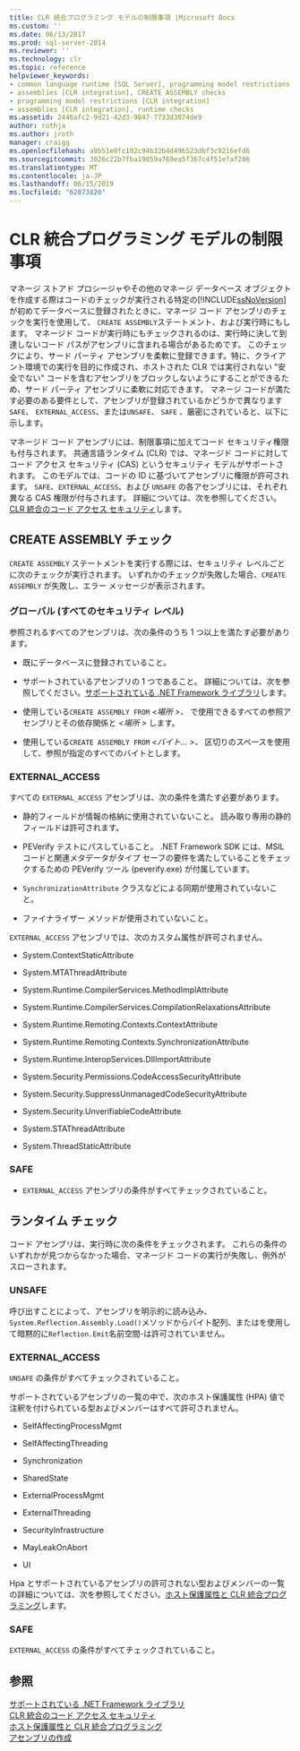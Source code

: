 ```yaml
---
title: CLR 統合プログラミング モデルの制限事項 |Microsoft Docs
ms.custom: ''
ms.date: 06/13/2017
ms.prod: sql-server-2014
ms.reviewer: ''
ms.technology: clr
ms.topic: reference
helpviewer_keywords:
- common language runtime [SQL Server], programming model restrictions
- assemblies [CLR integration], CREATE ASSEMBLY checks
- programming model restrictions [CLR integration]
- assemblies [CLR integration], runtime checks
ms.assetid: 2446afc2-9d21-42d3-9847-7733d3074de9
author: rothja
ms.author: jroth
manager: craigg
ms.openlocfilehash: a9b51e0fc192c94b32b4d496523dbf3c9216efd6
ms.sourcegitcommit: 3026c22b7fba19059a769ea5f367c4f51efaf286
ms.translationtype: MT
ms.contentlocale: ja-JP
ms.lasthandoff: 06/15/2019
ms.locfileid: "62873820"
---
```

# <a name="clr-integration-programming-model-restrictions"></a>CLR 統合プログラミング モデルの制限事項
  マネージ ストアド プロシージャやその他のマネージ データベース オブジェクトを作成する際はコードのチェックが実行される特定の[!INCLUDE[ssNoVersion](../../../includes/ssnoversion-md.md)]が初めてデータベースに登録されたときに、マネージ コード アセンブリのチェックを実行を使用して、 `CREATE ASSEMBLY`ステートメント、および実行時にもします。 マネージド コードが実行時にもチェックされるのは、実行時に決して到達しないコード パスがアセンブリに含まれる場合があるためです。  このチェックにより、サード パーティ アセンブリを柔軟に登録できます。特に、クライアント環境での実行を目的に作成され、ホストされた CLR では実行されない "安全でない" コードを含むアセンブリをブロックしないようにすることができるため、サード パーティ アセンブリに柔軟に対応できます。 マネージ コードが満たす必要のある要件として、アセンブリが登録されているかどうかで異なります`SAFE`、 `EXTERNAL_ACCESS`、または`UNSAFE`、 `SAFE` 、厳密にされていると、以下に示します。  
  
 マネージド コード アセンブリには、制限事項に加えてコード セキュリティ権限も付与されます。 共通言語ランタイム (CLR) では、マネージド コードに対してコード アクセス セキュリティ (CAS) というセキュリティ モデルがサポートされます。 このモデルでは、コードの ID に基づいてアセンブリに権限が許可されます。 `SAFE`、`EXTERNAL_ACCESS`、および `UNSAFE` の各アセンブリには、それぞれ異なる CAS 権限が付与されます。 詳細については、次を参照してください。 [CLR 統合のコード アクセス セキュリティ](../security/clr-integration-code-access-security.md)します。  
  
## <a name="create-assembly-checks"></a>CREATE ASSEMBLY チェック  
 `CREATE ASSEMBLY` ステートメントを実行する際には、セキュリティ レベルごとに次のチェックが実行されます。  いずれかのチェックが失敗した場合、`CREATE ASSEMBLY` が失敗し、エラー メッセージが表示されます。  
  
### <a name="global-any-security-level"></a>グローバル (すべてのセキュリティ レベル)  
 参照されるすべてのアセンブリは、次の条件のうち 1 つ以上を満たす必要があります。  
  
-   既にデータベースに登録されていること。  
  
-   サポートされているアセンブリの 1 つであること。 詳細については、次を参照してください。[サポートされている .NET Framework ライブラリ](supported-net-framework-libraries.md)します。  
  
-   使用している`CREATE ASSEMBLY FROM` *\<場所 >、* で使用できるすべての参照アセンブリとその依存関係と *\<場所 >* します。  
  
-   使用している`CREATE ASSEMBLY FROM` *\<バイト... >、* 区切りのスペースを使用して、参照が指定のすべてのバイトとします。  
  
### <a name="externalaccess"></a>EXTERNAL_ACCESS  
 すべての `EXTERNAL_ACCESS` アセンブリは、次の条件を満たす必要があります。  
  
-   静的フィールドが情報の格納に使用されていないこと。 読み取り専用の静的フィールドは許可されます。  
  
-   PEVerify テストにパスしていること。 .NET Framework SDK には、MSIL コードと関連メタデータがタイプ セーフの要件を満たしていることをチェックするための PEVerify ツール (peverify.exe) が付属しています。  
  
-   `SynchronizationAttribute` クラスなどによる同期が使用されていないこと。  
  
-   ファイナライザー メソッドが使用されていないこと。  
  
 `EXTERNAL_ACCESS` アセンブリでは、次のカスタム属性が許可されません。  
  
-   System.ContextStaticAttribute  
  
-   System.MTAThreadAttribute  
  
-   System.Runtime.CompilerServices.MethodImplAttribute  
  
-   System.Runtime.CompilerServices.CompilationRelaxationsAttribute  
  
-   System.Runtime.Remoting.Contexts.ContextAttribute  
  
-   System.Runtime.Remoting.Contexts.SynchronizationAttribute  
  
-   System.Runtime.InteropServices.DllImportAttribute  
  
-   System.Security.Permissions.CodeAccessSecurityAttribute  
  
-   System.Security.SuppressUnmanagedCodeSecurityAttribute  
  
-   System.Security.UnverifiableCodeAttribute  
  
-   System.STAThreadAttribute  
  
-   System.ThreadStaticAttribute  
  
### <a name="safe"></a>SAFE  
  
-   `EXTERNAL_ACCESS` アセンブリの条件がすべてチェックされていること。  
  
## <a name="runtime-checks"></a>ランタイム チェック  
 コード アセンブリは、実行時に次の条件をチェックされます。 これらの条件のいずれかが見つからなかった場合、マネージド コードの実行が失敗し、例外がスローされます。  
  
### <a name="unsafe"></a>UNSAFE  
 呼び出すことによって、アセンブリを明示的に読み込み、`System.Reflection.Assembly.Load()`メソッドからバイト配列、またはを使用して暗黙的に`Reflection.Emit`名前空間-は許可されていません。  
  
### <a name="externalaccess"></a>EXTERNAL_ACCESS  
 `UNSAFE` の条件がすべてチェックされていること。  
  
 サポートされているアセンブリの一覧の中で、次のホスト保護属性 (HPA) 値で注釈を付けられている型およびメンバーはすべて許可されません。  
  
-   SelfAffectingProcessMgmt  
  
-   SelfAffectingThreading  
  
-   Synchronization  
  
-   SharedState  
  
-   ExternalProcessMgmt  
  
-   ExternalThreading  
  
-   SecurityInfrastructure  
  
-   MayLeakOnAbort  
  
-   UI  
  
 Hpa とサポートされているアセンブリの許可されない型およびメンバーの一覧の詳細については、次を参照してください。[ホスト保護属性と CLR 統合プログラミング](../../clr-integration-security-host-protection-attributes/host-protection-attributes-and-clr-integration-programming.md)します。  
  
### <a name="safe"></a>SAFE  
 `EXTERNAL_ACCESS` の条件がすべてチェックされていること。  
  
## <a name="see-also"></a>参照  
 [サポートされている .NET Framework ライブラリ](supported-net-framework-libraries.md)   
 [CLR 統合のコード アクセス セキュリティ](../security/clr-integration-code-access-security.md)   
 [ホスト保護属性と CLR 統合プログラミング](../../clr-integration-security-host-protection-attributes/host-protection-attributes-and-clr-integration-programming.md)   
 [アセンブリの作成](../assemblies/creating-an-assembly.md)  
  
  
